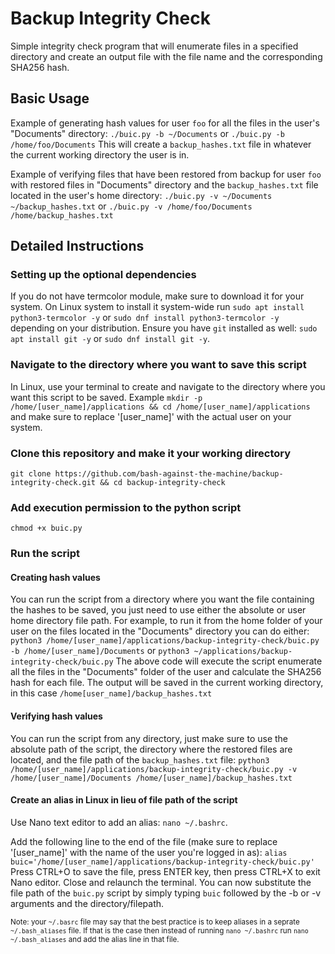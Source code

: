 # Backup Integrity Check

Simple integrity check program that will enumerate files in a specified directory and create an output file with the file name and the corresponding SHA256 hash.

## Basic Usage
Example of generating hash values for user `foo` for all the files in the user's "Documents" directory:
`./buic.py -b ~/Documents`
or
`./buic.py -b /home/foo/Documents`
This will create a `backup_hashes.txt` file in whatever the current working directory the user is in.

Example of verifying files that have been restored from backup for user `foo` with restored files in "Documents" directory and the `backup_hashes.txt` file located in the user's home directory:
`./buic.py -v ~/Documents ~/backup_hashes.txt`
or
`./buic.py -v /home/foo/Documents /home/backup_hashes.txt`

## Detailed Instructions
### Setting up the optional dependencies
If you do not have termcolor module, make sure to download it for your system. On Linux system to install it system-wide run `sudo apt install python3-termcolor -y` or `sudo dnf install python3-termcolor -y` depending on your distribution. Ensure you have `git` installed as well: `sudo apt install git -y` or `sudo dnf install git -y`.

### Navigate to the directory where you want to save this script
In Linux, use your terminal to create and navigate to the directory where you want this script to be saved. Example `mkdir -p /home/[user_name]/applications && cd /home/[user_name]/applications` and make sure to replace '[user_name]' with the actual user on your system.

### Clone this repository and make it your working directory
`git clone https://github.com/bash-against-the-machine/backup-integrity-check.git && cd backup-integrity-check`

### Add execution permission to the python script
`chmod +x buic.py`

### Run the script
#### Creating hash values
You can run the script from a directory where you want the file containing the hashes to be saved, you just need to use either the absolute or user home directory file path. For example, to run it from the home folder of your user on the files located in the "Documents" directory you can do either:
`python3 /home/[user_name]/applications/backup-integrity-check/buic.py -b /home/[user_name]/Documents`
or
`python3 ~/applications/backup-integrity-check/buic.py`
The above code will execute the script enumerate all the files in the "Documents" folder of the user and calculate the SHA256 hash for each file. The output will be saved in the current working directory, in this case `/home[user_name]/backup_hashes.txt`
#### Verifying hash values
You can run the script from any directory, just make sure to use the absolute path of the script, the directory where the restored files are located, and the file path of the `backup_hashes.txt` file:
`python3 /home/[user_name]/applications/backup-integrity-check/buic.py -v /home/[user_name]/Documents /home/[user_name]/backup_hashes.txt`
#### Create an alias in Linux in lieu of file path of the script
Use Nano text editor to add an alias:
`nano ~/.bashrc`.

Add the following line to the end of the file (make sure to replace '[user_name]' with the name of the user you're logged in as):
`alias buic='/home/[user_name]/applications/backup-integrity-check/buic.py'`
Press CTRL+O to save the file, press ENTER key, then press CTRL+X to exit Nano editor. Close and relaunch the terminal. You can now substitute the file path of the `buic.py` script by simply typing `buic` followed by the -b or -v arguments and the directory/filepath.

<sub>Note: your `~/.basrc` file may say that the best practice is to keep aliases in a seprate `~/.bash_aliases` file. If that is the case then instead of running `nano ~/.bashrc` run `nano ~/.bash_aliases` and add the alias line in that file.</sub>